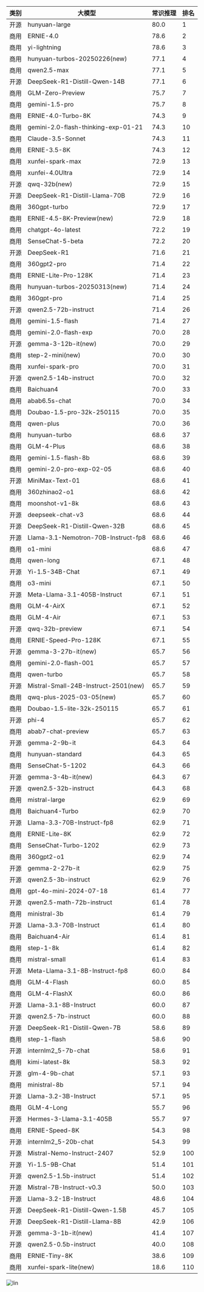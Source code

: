 
| 类别 | 大模型                         | 常识推理 | 排名 |
|-----|------------------------------|---------|----|
|开源|hunyuan-large|80.0|1|
|商用|ERNIE-4.0|78.6|2|
|商用|yi-lightning|78.6|3|
|商用|hunyuan-turbos-20250226(new)|77.1|4|
|商用|qwen2.5-max|77.1|5|
|开源|DeepSeek-R1-Distill-Qwen-14B|77.1|6|
|商用|GLM-Zero-Preview|75.7|7|
|商用|gemini-1.5-pro|75.7|8|
|商用|ERNIE-4.0-Turbo-8K|74.3|9|
|商用|gemini-2.0-flash-thinking-exp-01-21|74.3|10|
|商用|Claude-3.5-Sonnet|74.3|11|
|商用|ERNIE-3.5-8K|74.3|12|
|商用|xunfei-spark-max|72.9|13|
|商用|xunfei-4.0Ultra|72.9|14|
|开源|qwq-32b(new)|72.9|15|
|开源|DeepSeek-R1-Distill-Llama-70B|72.9|16|
|商用|360gpt-turbo|72.9|17|
|商用|ERNIE-4.5-8K-Preview(new)|72.9|18|
|商用|chatgpt-4o-latest|72.2|19|
|商用|SenseChat-5-beta|72.2|20|
|开源|DeepSeek-R1|71.6|21|
|商用|360gpt2-pro|71.4|22|
|商用|ERNIE-Lite-Pro-128K|71.4|23|
|商用|hunyuan-turbos-20250313(new)|71.4|24|
|商用|360gpt-pro|71.4|25|
|开源|qwen2.5-72b-instruct|71.4|26|
|商用|gemini-1.5-flash|71.4|27|
|商用|gemini-2.0-flash-exp|70.0|28|
|开源|gemma-3-12b-it(new)|70.0|29|
|商用|step-2-mini(new)|70.0|30|
|商用|xunfei-spark-pro|70.0|31|
|开源|qwen2.5-14b-instruct|70.0|32|
|商用|Baichuan4|70.0|33|
|商用|abab6.5s-chat|70.0|34|
|商用|Doubao-1.5-pro-32k-250115|70.0|35|
|商用|qwen-plus|70.0|36|
|商用|hunyuan-turbo|68.6|37|
|商用|GLM-4-Plus|68.6|38|
|商用|gemini-1.5-flash-8b|68.6|39|
|商用|gemini-2.0-pro-exp-02-05|68.6|40|
|开源|MiniMax-Text-01|68.6|41|
|商用|360zhinao2-o1|68.6|42|
|商用|moonshot-v1-8k|68.6|43|
|开源|deepseek-chat-v3|68.6|44|
|开源|DeepSeek-R1-Distill-Qwen-32B|68.6|45|
|开源|Llama-3.1-Nemotron-70B-Instruct-fp8|68.6|46|
|商用|o1-mini|68.6|47|
|商用|qwen-long|67.1|48|
|开源|Yi-1.5-34B-Chat|67.1|49|
|商用|o3-mini|67.1|50|
|开源|Meta-Llama-3.1-405B-Instruct|67.1|51|
|商用|GLM-4-AirX|67.1|52|
|商用|GLM-4-Air|67.1|53|
|开源|qwq-32b-preview|67.1|54|
|商用|ERNIE-Speed-Pro-128K|67.1|55|
|开源|gemma-3-27b-it(new)|65.7|56|
|商用|gemini-2.0-flash-001|65.7|57|
|商用|qwen-turbo|65.7|58|
|开源|Mistral-Small-24B-Instruct-2501(new)|65.7|59|
|商用|qwq-plus-2025-03-05(new)|65.7|60|
|商用|Doubao-1.5-lite-32k-250115|65.7|61|
|开源|phi-4|65.7|62|
|商用|abab7-chat-preview|65.7|63|
|开源|gemma-2-9b-it|64.3|64|
|商用|hunyuan-standard|64.3|65|
|商用|SenseChat-5-1202|64.3|66|
|开源|gemma-3-4b-it(new)|64.3|67|
|开源|qwen2.5-32b-instruct|64.3|68|
|商用|mistral-large|62.9|69|
|商用|Baichuan4-Turbo|62.9|70|
|开源|Llama-3.3-70B-Instruct-fp8|62.9|71|
|商用|ERNIE-Lite-8K|62.9|72|
|商用|SenseChat-Turbo-1202|62.9|73|
|商用|360gpt2-o1|62.9|74|
|开源|gemma-2-27b-it|62.9|75|
|开源|qwen2.5-3b-instruct|62.9|76|
|商用|gpt-4o-mini-2024-07-18|61.4|77|
|开源|qwen2.5-math-72b-instruct|61.4|78|
|商用|ministral-3b|61.4|79|
|开源|Llama-3.3-70B-Instruct|61.4|80|
|商用|Baichuan4-Air|61.4|81|
|商用|step-1-8k|61.4|82|
|商用|mistral-small|61.4|83|
|开源|Meta-Llama-3.1-8B-Instruct-fp8|60.0|84|
|商用|GLM-4-Flash|60.0|85|
|商用|GLM-4-FlashX|60.0|86|
|开源|Llama-3.1-8B-Instruct|60.0|87|
|开源|qwen2.5-7b-instruct|60.0|88|
|开源|DeepSeek-R1-Distill-Qwen-7B|58.6|89|
|商用|step-1-flash|58.6|90|
|开源|internlm2_5-7b-chat|58.6|91|
|商用|kimi-latest-8k|58.3|92|
|开源|glm-4-9b-chat|57.1|93|
|商用|ministral-8b|57.1|94|
|开源|Llama-3.2-3B-Instruct|57.1|95|
|商用|GLM-4-Long|55.7|96|
|开源|Hermes-3-Llama-3.1-405B|55.7|97|
|商用|ERNIE-Speed-8K|54.3|98|
|开源|internlm2_5-20b-chat|54.3|99|
|开源|Mistral-Nemo-Instruct-2407|52.9|100|
|开源|Yi-1.5-9B-Chat|51.4|101|
|开源|qwen2.5-1.5b-instruct|51.4|102|
|开源|Mistral-7B-Instruct-v0.3|50.0|103|
|开源|Llama-3.2-1B-Instruct|48.6|104|
|开源|DeepSeek-R1-Distill-Qwen-1.5B|45.7|105|
|开源|DeepSeek-R1-Distill-Llama-8B|42.9|106|
|开源|gemma-3-1b-it(new)|41.4|107|
|开源|qwen2.5-0.5b-instruct|40.0|108|
|商用|ERNIE-Tiny-8K|38.6|109|
|商用|xunfei-spark-lite(new)|18.6|110|


![lin](../pic/常识推理.png)
